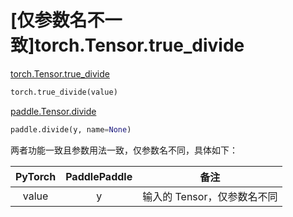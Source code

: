 # [仅参数名不一致]torch.Tensor.true_divide

[torch.Tensor.true_divide](https://pytorch.org/docs/1.13/generated/torch.Tensor.true_divide.html#torch.Tensor.true_divide)

```python
torch.true_divide(value)
```

[paddle.Tensor.divide](https://www.paddlepaddle.org.cn/documentation/docs/zh/api/paddle/Tensor_cn.html#divide-y-name-none)

```python
paddle.divide(y, name=None)
```

两者功能一致且参数用法一致，仅参数名不同，具体如下：

| PyTorch  | PaddlePaddle |               备注               |
| :------: | :----------: | :------------------------------: |
| value |      y       | 输入的 Tensor，仅参数名不同 |
